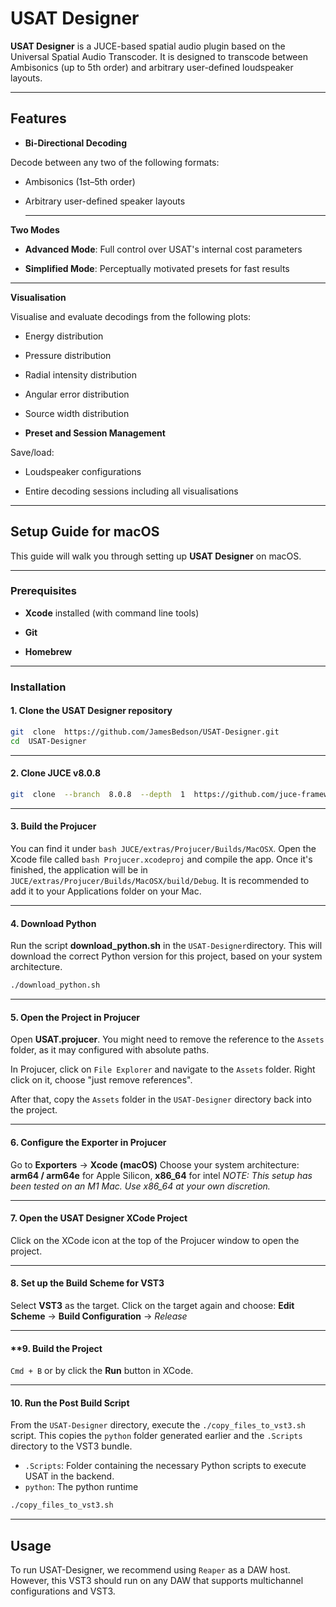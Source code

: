 
# USAT Designer

  

**USAT Designer** is a JUCE-based spatial audio plugin based on the Universal Spatial Audio Transcoder. It is designed to transcode between Ambisonics (up to 5th order) and arbitrary user-defined loudspeaker layouts.

  

---

  

## Features

  

-  **Bi-Directional Decoding**

Decode between any two of the following formats:

- Ambisonics (1st–5th order)
- Arbitrary user-defined speaker layouts

  ---

**Two Modes**

-  **Advanced Mode**: Full control over USAT's internal cost parameters

-  **Simplified Mode**: Perceptually motivated presets for fast results

 ---

**Visualisation**

Visualise and evaluate decodings from the following plots:

- Energy distribution

- Pressure distribution

- Radial intensity distribution

- Angular error distribution

- Source width distribution

  

-  **Preset and Session Management**

Save/load:

- Loudspeaker configurations

- Entire decoding sessions including all visualisations

---

## Setup Guide for macOS

This guide will walk you through setting up **USAT Designer** on macOS.

---

### Prerequisites

  

-  **Xcode** installed (with command line tools)

-  **Git**

-  **Homebrew**

---

### Installation

#### 1. Clone the USAT Designer repository
```bash
git  clone  https://github.com/JamesBedson/USAT-Designer.git
cd  USAT-Designer
```

---
#### 2. Clone JUCE v8.0.8
```bash
git  clone  --branch  8.0.8  --depth  1  https://github.com/juce-framework/JUCE.git
```

---
#### 3. Build the Projucer
You can find it under ```bash JUCE/extras/Projucer/Builds/MacOSX```. Open the Xcode file called ```bash Projucer.xcodeproj``` and compile the app. Once it's finished, the application will be in ```JUCE/extras/Projucer/Builds/MacOSX/build/Debug```. It is recommended to add it to your Applications folder on your Mac.

---
#### 4. Download Python
Run the script **download_python.sh** in the ```USAT-Designer```directory.  This will download the correct Python version for this project, based on your system architecture.
```bash
./download_python.sh
```

---
#### 5. Open the Project in Projucer
Open **USAT.projucer**. You might need to remove the reference to the ```Assets``` folder, as it may configured with absolute paths. 

In Projucer, click on ```File Explorer``` and navigate to the ```Assets``` folder.  Right click on it, choose "just remove references". 

After that,  copy the ```Assets``` folder in the ```USAT-Designer``` directory back into the project.

---
#### 6. Configure the Exporter in Projucer
Go to **Exporters** &rarr; **Xcode (macOS)**
Choose your system architecture: **arm64 / arm64e** for Apple Silicon, **x86_64** for intel
*NOTE: This setup has been tested on an M1 Mac. Use x86_64 at your own discretion.*

---
#### 7. Open the USAT Designer XCode Project
Click on the XCode icon at the top of the Projucer window to open the project.

---
#### 8. Set up the Build Scheme for VST3

Select **VST3** as the target. Click on the target again and choose:
**Edit Scheme** &rarr; **Build Configuration** &rarr; *Release*

---
#### **9. Build the Project
```Cmd + B``` or by click the **Run** button in XCode.

---
#### 10. Run the Post Build Script
From the ```USAT-Designer``` directory, execute the ```./copy_files_to_vst3.sh``` script. This copies the ```python``` folder generated earlier and the ```.Scripts``` directory to the VST3 bundle. 
- ```.Scripts```: Folder containing the necessary Python scripts to execute USAT in the backend.
- ```python```: The python runtime
```bash
./copy_files_to_vst3.sh
```
---
## Usage
To run USAT-Designer, we recommend using ```Reaper``` as a DAW host. However, this VST3 should run on any DAW that supports multichannel configurations and VST3.